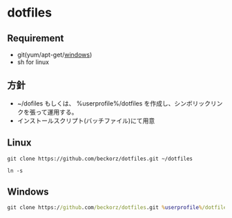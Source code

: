 # dotfiles

## Requirement
- git(yum/apt-get/[windows](https://gitforwindows.org/))
- sh for linux

## 方針
- ~/dofiles もしくは、 %userprofile%/dotfiles を作成し、シンボリックリンクを張って運用する。
- インストールスクリプト(バッチファイル)にて用意

## Linux

```
git clone https://github.com/beckorz/dotfiles.git ~/dotfiles

ln -s
```

## Windows

```bat
git clone https://github.com/beckorz/dotfiles.git %userprofile%/dotfiles
```

